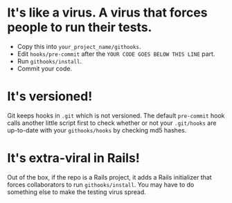 # It's like a virus. A virus that forces people to run their tests.

* Copy this into `your_project_name/githooks`.
* Edit `hooks/pre-commit` after the `YOUR CODE GOES BELOW THIS LINE` part.
* Run `githooks/install`.
* Commit your code.

# It's versioned!

Git keeps hooks in `.git` which is not versioned. The default `pre-commit` hook calls another little script first to check whether or not your `.git/hooks` are up-to-date with your `githooks/hooks` by checking md5 hashes.

# It's extra-viral in Rails!

Out of the box, if the repo is a Rails project,
it adds a Rails initializer that forces collaborators to run `githooks/install`.
You may have to do something else to make the testing virus spread.
